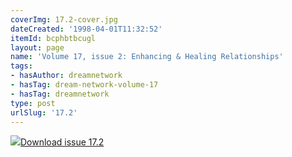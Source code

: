 ```yaml
---
coverImg: 17.2-cover.jpg
dateCreated: '1998-04-01T11:32:52'
itemId: bcphbtbcugl
layout: page
name: 'Volume 17, issue 2: Enhancing & Healing Relationships'
tags:
- hasAuthor: dreamnetwork
- hasTag: dream-network-volume-17
- hasTag: dreamnetwork
type: post
urlSlug: '17.2'
---
```

<img class="card-journal-img" src="../images/17.2-rect.jpg"/><a href="../files/pdfs/Volume_17/17.2-Dream-Network-Vol-17-No-2.pdf" download="">Download issue 17.2</a>